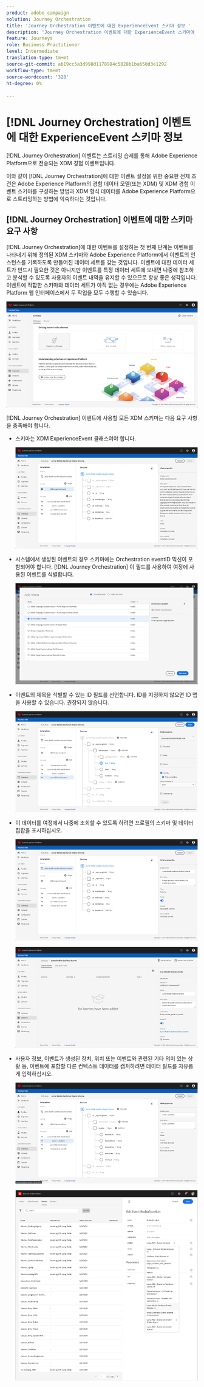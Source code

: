 ```yaml
---
product: adobe campaign
solution: Journey Orchestration
title: 'Journey Orchestration 이벤트에 대한 ExperienceEvent 스키마 정보 '
description: 'Journey Orchestration 이벤트에 대한 ExperienceEvent 스키마에 대해 알아보기 '
feature: Journeys
role: Business Practitioner
level: Intermediate
translation-type: tm+mt
source-git-commit: ab19cc5a3d998d1178984c5028b1ba650d3e1292
workflow-type: tm+mt
source-wordcount: '328'
ht-degree: 0%

---
```




# [!DNL Journey Orchestration] 이벤트에 대한 ExperienceEvent 스키마 정보

[!DNL Journey Orchestration] 이벤트는 스트리밍 습제를 통해 Adobe Experience Platform으로 전송되는 XDM 경험 이벤트입니다.

이와 같이 [!DNL Journey Orchestration]에 대한 이벤트 설정을 위한 중요한 전제 조건은 Adobe Experience Platform의 경험 데이터 모델(또는 XDM) 및 XDM 경험 이벤트 스키마를 구성하는 방법과 XDM 형식 데이터를 Adobe Experience Platform으로 스트리밍하는 방법에 익숙하다는 것입니다.

## [!DNL Journey Orchestration] 이벤트에 대한 스키마 요구 사항

[!DNL Journey Orchestration]에 대한 이벤트를 설정하는 첫 번째 단계는 이벤트를 나타내기 위해 정의된 XDM 스키마와 Adobe Experience Platform에서 이벤트의 인스턴스를 기록하도록 만들어진 데이터 세트를 갖는 것입니다. 이벤트에 대한 데이터 세트가 반드시 필요한 것은 아니지만 이벤트를 특정 데이터 세트에 보내면 나중에 참조하고 분석할 수 있도록 사용자의 이벤트 내역을 유지할 수 있으므로 항상 좋은 생각입니다. 이벤트에 적합한 스키마와 데이터 세트가 아직 없는 경우에는 Adobe Experience Platform 웹 인터페이스에서 두 작업을 모두 수행할 수 있습니다.

![](../assets/schema1.png)

[!DNL Journey Orchestration] 이벤트에 사용할 모든 XDM 스키마는 다음 요구 사항을 충족해야 합니다.

* 스키마는 XDM ExperienceEvent 클래스여야 합니다.

   ![](../assets/schema2.png)

* 시스템에서 생성된 이벤트의 경우 스키마에는 Orchestration eventID 믹신이 포함되어야 합니다. [!DNL Journey Orchestration] 이 필드를 사용하여 여정에 사용된 이벤트를 식별합니다.

   ![](../assets/schema3.png)

* 이벤트의 제목을 식별할 수 있는 ID 필드를 선언합니다. ID를 지정하지 않으면 ID 맵을 사용할 수 있습니다. 권장되지 않습니다.

   ![](../assets/schema4.png)

* 이 데이터를 여정에서 나중에 조회할 수 있도록 하려면 프로필의 스키마 및 데이터 집합을 표시하십시오.

   ![](../assets/schema5.png)

   ![](../assets/schema6.png)

* 사용자 정보, 이벤트가 생성된 장치, 위치 또는 이벤트와 관련된 기타 의미 있는 상황 등, 이벤트에 포함할 다른 컨텍스트 데이터를 캡처하려면 데이터 필드를 자유롭게 입력하십시오.

   ![](../assets/schema7.png)

   ![](../assets/schema8.png)